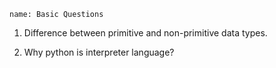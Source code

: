 ```ngMeta
name: Basic Questions

```



1. Difference between primitive and non-primitive data types.


2. Why python is interpreter language?



